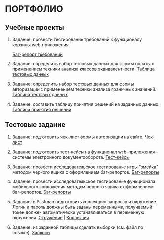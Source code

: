 # ПОРТФОЛИО 

## Учебные проекты
1. Задание: провести тестирование требований к функционалу корзины web-приложения. 

    [Баг-репорт требований](Portfolio/Req_test.xlsx)

2. Задание: определить набор тестовых данных для формы оплаты с применением техники анализа классов эквивалентности. 
[Таблица тестовых данных](Portfolio/Eq_class.xlsx)

3. Задание: определить набор тестовых данных для формы авторизации с применением техники анализа граничных значений. 
[Таблица тестовых данных](Portfolio/Limits.xlsx)

2. Задание: составить таблицу принятия решений на заданных данных. 
[Таблица принятия решений](Portfolio/Decision_table..xlsx)

## Тестовые задание  
1. Задание: подготовить чек-лист формы авторизации на сайте. 
[Чек-лист](Portfolio/Auth_check-list.xlsx)

2. Задание: подготовить тест-кейсы на функционал web-приложения - системы электронного документооборота.
[Тест-кейсы](Portfolio/Test_cases-directum.xlsx)

3. Задание: провести исследовательское тестирование игры "змейка" методом черного ящика с оформлением баг-репортов.
[Баг-репорты](Portfolio/Snake_bugs.xlsx)

4. Задание: провести исследовательское тестирование функционала мобильного приложения методом черного ящика с оформлением баг-репортов.
[Баг-репорты](Portfolio/Mob_bugs.xlsx)

5. Задание: в Postman подготовить коллекцию запросов и окружение. Логин и пароль должны быть заданы переменными, получаемый токен должен автоматически устанавливаться в переменную окружения. 
[Окружение](Portfolio/Environment_task_2.postman_environment.json) | [Коллекция](Portfolio/Postman_collection.json) 

6. Задание: из заданной таблицы сделать выборки (см. файл по ссылке). 
[Запросы](Portfolio/SQL.xlsx)
